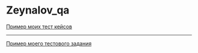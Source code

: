 # Zeynalov_qa
[Пример моих тест кейсов](https://docs.google.com/spreadsheets/d/1ZsmFHkq82OJPTM-FNG26ec93fWGKuqN3Dtx2IFKNef0/edit#gid=306401338)

---

[Пример моего тестового задания](https://docs.google.com/spreadsheets/d/1Q0cSRSDWybF4AXBRCRI3WdcR9VCS7llcX-TXr7QGaCY/edit#gid=1924599718)